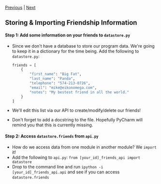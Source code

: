 [Previous](readme.md) |  [Next](exercise-2.md)
## Storing & Importing Friendship Information
#### Step 1: Add some information on your friends to `datastore.py`
* Since we don't have a database to store our program data.  We're going to 
keep it in a dictionary for the time being.  Add the following to `datastore.py`:
    
    ```python
    friends = [
        {
            "first_name": "Big Fat",
            "last_name": "Panda",
            "telephone": "574-213-0726",
            "email": "mike@eikonomega.com",
            "notes": "My bestest friend in all the world."
        }
    ]
    ```
* We'll edit this list via our API to create/modify/delete our friends!
* Don't forget to add a docstring to the file.  Hopefully PyCharm will remind
you that this is currently missing.


#### Step 2: Access `datastore.friends` from `api.py`
* How do we access data from one module in another module?  We `import` it!
* Add the following to `api.py`: `from [your_id]_friends_api import datastore`
* Drop to the command line and run `ipython -i [your_id]_friends_api.api` and 
see if you can access `datastore.friends` 

    

   
